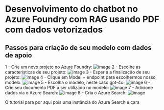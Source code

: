 # Desenvolvimento do chatbot no Azure Foundry com RAG usando PDF com dados vetorizados #

## Passos para criação de seu modelo com dados de apoio

1 - Crie um novo projeto no Azure Foundry: ![image](./image-1.png) 
2 - Escolhe as características de seu projeto: ![image](./image-2.png) 
3 - Esper a a finalização de seu projeto: ![image](./image-3.png) 
4 - Clique em Model + endpoint para escolhermos nosso modelo: ![image](./image-4.png) 
5 - Escolha o modelo, neste caso gpt-4o: ![image](./image-5.png) 
6 - Crie seu documento PDF a ser utilizado no modelo: ![image](./image-6.png) 
7 - Adicione dados via o Azure Search: ![image](./image-7.png) 
8 - Cria o Azure Search: ![image](./image-8.png) 

O tutorial para por aqui pois uma instância do Azure Search é cara